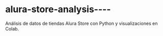 # alura-store-analysis----
Análisis de datos de tiendas Alura Store con Python y visualizaciones en Colab. 
